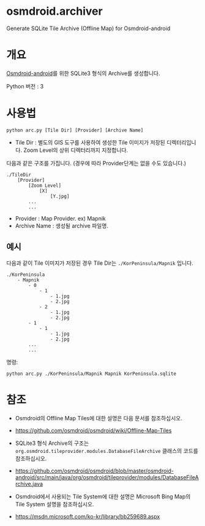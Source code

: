 # osmdroid.archiver
Generate SQLite Tile Archive (Offline Map) for Osmdroid-android

# 개요
[Osmdroid-android](https://github.com/osmdroid/osmdroid)를 위한 SQLite3 형식의 Archive를 생성합니다.

Python 버전 : 3

# 사용법
    python arc.py [Tile Dir] [Provider] [Archive Name]

* Tile Dir : 별도의 GIS 도구를 사용하여 생성한 Tile 이미지가 저장된 디렉터리입니다. Zoom Level의 상위 디렉터리까지 지정합니다.

다음과 같은 구조를 가집니다. (경우에 따라 Provider단계는 없을 수도 있습니다.)

    ./TileDir
        [Provider]
            [Zoom Level]
                [X]
                    [Y.jpg]
            ...
            ...

* Provider : Map Provider. ex) Mapnik
* Archive Name : 생성될 archive 파일명.

## 예시
다음과 같이 Tile 이미지가 저장된 경우 Tile Dir는 `./KorPeninsula/Mapnik` 입니다.

    ./KorPeninsula
        - Mapnik
            - 0
                - 1
                    - 1.jpg
                    - 2.jpg
                - 2
                    - 1.jpg
                    - 2.jpg
            - 1
                - 1
                    - 1.jpg
                    - 2.jpg
            ...
            ...

명령:

    python arc.py ./KorPeninsula/Mapnik Mapnik KorPeninsula.sqlite

# 참조
* Osmdroid의 Offline Map Tiles에 대한 설명은 다음 문서를 참조하십시오.
 - https://github.com/osmdroid/osmdroid/wiki/Offline-Map-Tiles

* SQLite3 형식 Archive의 구조는 `org.osmdroid.tileprovider.modules.DatabaseFileArchive` 클래스의 코드를 참조하십시오.
 - https://github.com/osmdroid/osmdroid/blob/master/osmdroid-android/src/main/java/org/osmdroid/tileprovider/modules/DatabaseFileArchive.java

* Osmdroid에서 사용되는 Tile System에 대한 설명은 Microsoft Bing Map의 Tile System 설명을 참조하십시오.
 - https://msdn.microsoft.com/ko-kr/library/bb259689.aspx
